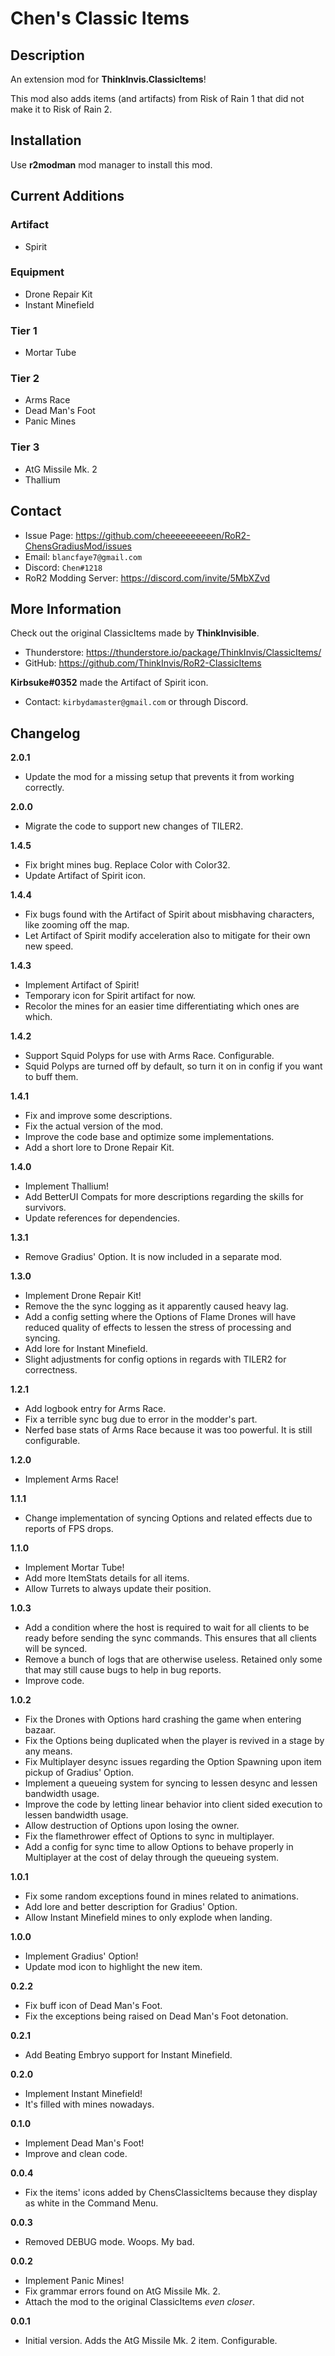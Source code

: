 # Chen's Classic Items

## Description

An extension mod for **ThinkInvis.ClassicItems**!

This mod also adds items (and artifacts) from Risk of Rain 1 that did not make it to Risk of Rain 2.

## Installation

Use **r2modman** mod manager to install this mod.

## Current Additions
### Artifact
- Spirit
### Equipment
- Drone Repair Kit
- Instant Minefield
### Tier 1
- Mortar Tube
### Tier 2
- Arms Race
- Dead Man's Foot
- Panic Mines
### Tier 3
- AtG Missile Mk. 2
- Thallium

## Contact
- Issue Page: https://github.com/cheeeeeeeeeen/RoR2-ChensGradiusMod/issues
- Email: `blancfaye7@gmail.com`
- Discord: `Chen#1218`
- RoR2 Modding Server: https://discord.com/invite/5MbXZvd

## More Information

Check out the original ClassicItems made by **ThinkInvisible**.
- Thunderstore: https://thunderstore.io/package/ThinkInvis/ClassicItems/
- GitHub: https://github.com/ThinkInvis/RoR2-ClassicItems

**Kirbsuke#0352** made the Artifact of Spirit icon.
- Contact: `kirbydamaster@gmail.com` or through Discord.

## Changelog

**2.0.1**
- Update the mod for a missing setup that prevents it from working correctly.

**2.0.0**
- Migrate the code to support new changes of TILER2.

**1.4.5**
- Fix bright mines bug. Replace Color with Color32.
- Update Artifact of Spirit icon.

**1.4.4**
- Fix bugs found with the Artifact of Spirit about misbhaving characters, like zooming off the map.
- Let Artifact of Spirit modify acceleration also to mitigate for their own new speed.

**1.4.3**
- Implement Artifact of Spirit!
- Temporary icon for Spirit artifact for now.
- Recolor the mines for an easier time differentiating which ones are which.

**1.4.2**
- Support Squid Polyps for use with Arms Race. Configurable.
- Squid Polyps are turned off by default, so turn it on in config if you want to buff them.

**1.4.1**
- Fix and improve some descriptions.
- Fix the actual version of the mod.
- Improve the code base and optimize some implementations.
- Add a short lore to Drone Repair Kit.

**1.4.0**
- Implement Thallium!
- Add BetterUI Compats for more descriptions regarding the skills for survivors.
- Update references for dependencies.

**1.3.1**
- Remove Gradius' Option. It is now included in a separate mod.

**1.3.0**
- Implement Drone Repair Kit!
- Remove the the sync logging as it apparently caused heavy lag.
- Add a config setting where the Options of Flame Drones will have reduced quality of effects to lessen the stress of processing and syncing.
- Add lore for Instant Minefield.
- Slight adjustments for config options in regards with TILER2 for correctness.

**1.2.1**
- Add logbook entry for Arms Race.
- Fix a terrible sync bug due to error in the modder's part.
- Nerfed base stats of Arms Race because it was too powerful. It is still configurable.

**1.2.0**
- Implement Arms Race!

**1.1.1**
- Change implementation of syncing Options and related effects due to reports of FPS drops.

**1.1.0**
- Implement Mortar Tube!
- Add more ItemStats details for all items.
- Allow Turrets to always update their position.

**1.0.3**
- Add a condition where the host is required to wait for all clients to be ready before sending the sync commands. This ensures that all clients will be synced.
- Remove a bunch of logs that are otherwise useless. Retained only some that may still cause bugs to help in bug reports.
- Improve code.

**1.0.2**
- Fix the Drones with Options hard crashing the game when entering bazaar.
- Fix the Options being duplicated when the player is revived in a stage by any means.
- Fix Multiplayer desync issues regarding the Option Spawning upon item pickup of Gradius' Option.
- Implement a queueing system for syncing to lessen desync and lessen bandwidth usage.
- Improve the code by letting linear behavior into client sided execution to lessen bandwidth usage.
- Allow destruction of Options upon losing the owner.
- Fix the flamethrower effect of Options to sync in multiplayer.
- Add a config for sync time to allow Options to behave properly in Multiplayer at the cost of delay through the queueing system.

**1.0.1**
- Fix some random exceptions found in mines related to animations.
- Add lore and better description for Gradius' Option.
- Allow Instant Minefield mines to only explode when landing.

**1.0.0**
- Implement Gradius' Option!
- Update mod icon to highlight the new item.

**0.2.2**
- Fix buff icon of Dead Man's Foot.
- Fix the exceptions being raised on Dead Man's Foot detonation.

**0.2.1**
- Add Beating Embryo support for Instant Minefield.

**0.2.0**
- Implement Instant Minefield!
- It's filled with mines nowadays.

**0.1.0**
- Implement Dead Man's Foot!
- Improve and clean code.

**0.0.4**
- Fix the items' icons added by ChensClassicItems because they display as white in the Command Menu.

**0.0.3**
- Removed DEBUG mode. Woops. My bad.

**0.0.2**
- Implement Panic Mines!
- Fix grammar errors found on AtG Missile Mk. 2.
- Attach the mod to the original ClassicItems *even closer*.

**0.0.1**
- Initial version. Adds the AtG Missile Mk. 2 item. Configurable.
